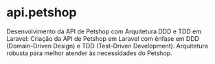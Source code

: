 # api.petshop
Desenvolvimento da API de Petshop com Arquitetura DDD e TDD em Laravel: Criação da API de Petshop em Laravel com ênfase em DDD (Domain-Driven Design) e TDD (Test-Driven Development). Arquitetura robusta para melhor atender às necessidades do Petshop.
